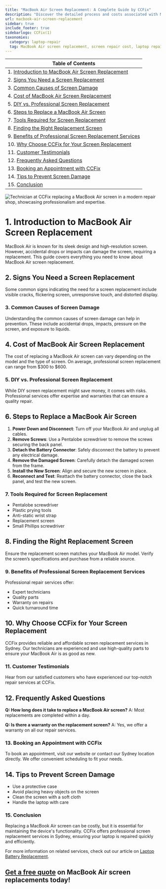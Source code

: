 ```yaml
---
title: "MacBook Air Screen Replacement: A Complete Guide by CCFix"
description: "Discover the detailed process and costs associated with MacBook Air screen replacement. Learn why CCFix in Sydney is the best choice for professional and reliable screen repair services."
url: macbook-air-screen-replacement
sidebar: true
include_footer: true
sidebarlogo: CCFix(1)
taxonomies:
  category: laptop-repair
  tag: MacBook Air screen replacement, screen repair cost, laptop repair, Sydney
---
```


| **Table of Contents**                                               |
|---------------------------------------------------------------------|
| 1. [Introduction to MacBook Air Screen Replacement](#1-introduction-to-macbook-air-screen-replacement) |
| 2. [Signs You Need a Screen Replacement](#2-signs-you-need-a-screen-replacement) |
| 3. [Common Causes of Screen Damage](#3-common-causes-of-screen-damage) |
| 4. [Cost of MacBook Air Screen Replacement](#4-cost-of-macbook-air-screen-replacement) |
| 5. [DIY vs. Professional Screen Replacement](#5-diy-vs-professional-screen-replacement) |
| 6. [Steps to Replace a MacBook Air Screen](#6-steps-to-replace-a-macbook-air-screen) |
| 7. [Tools Required for Screen Replacement](#7-tools-required-for-screen-replacement) |
| 8. [Finding the Right Replacement Screen](#8-finding-the-right-replacement-screen) |
| 9. [Benefits of Professional Screen Replacement Services](#9-benefits-of-professional-screen-replacement-services) |
| 10. [Why Choose CCFix for Your Screen Replacement](#10-why-choose-ccfix-for-your-screen-replacement) |
| 11. [Customer Testimonials](#11-customer-testimonials) |
| 12. [Frequently Asked Questions](#12-frequently-asked-questions) |
| 13. [Booking an Appointment with CCFix](#13-booking-an-appointment-with-ccfix) |
| 14. [Tips to Prevent Screen Damage](#14-tips-to-prevent-screen-damage) |
| 15. [Conclusion](#15-conclusion) |

![Technician at CCFix replacing a MacBook Air screen in a modern repair shop, showcasing professionalism and expertise.](/images/macbook-air-screen-replacement.webp "CCFix technician replacing a MacBook Air screen, highlighting expert repair services in a professional environment.")

# **1. Introduction to MacBook Air Screen Replacement**
MacBook Air is known for its sleek design and high-resolution screen. However, accidental drops or impacts can damage the screen, requiring a replacement. This guide covers everything you need to know about MacBook Air screen replacement.

## **2. Signs You Need a Screen Replacement**
Some common signs indicating the need for a screen replacement include visible cracks, flickering screen, unresponsive touch, and distorted display.

### **3. Common Causes of Screen Damage**
Understanding the common causes of screen damage can help in prevention. These include accidental drops, impacts, pressure on the screen, and exposure to liquids.

## **4. Cost of MacBook Air Screen Replacement**
The cost of replacing a MacBook Air screen can vary depending on the model and the type of screen. On average, professional screen replacement can range from $300 to $600.

### **5. DIY vs. Professional Screen Replacement**
While DIY screen replacement might save money, it comes with risks. Professional services offer expertise and warranties that can ensure a quality repair.

## **6. Steps to Replace a MacBook Air Screen**
1. **Power Down and Disconnect**: Turn off your MacBook Air and unplug all cables.
2. **Remove Screws**: Use a Pentalobe screwdriver to remove the screws securing the back panel.
3. **Detach the Battery Connector**: Safely disconnect the battery to prevent any electrical damage.
4. **Remove the Damaged Screen**: Carefully detach the damaged screen from the frame.
5. **Install the New Screen**: Align and secure the new screen in place.
6. **Reconnect and Test**: Reattach the battery connector, close the back panel, and test the new screen.

### **7. Tools Required for Screen Replacement**
- Pentalobe screwdriver
- Plastic prying tools
- Anti-static wrist strap
- Replacement screen
- Small Phillips screwdriver

## **8. Finding the Right Replacement Screen**
Ensure the replacement screen matches your MacBook Air model. Verify the screen’s specifications and purchase from a reliable source.

### **9. Benefits of Professional Screen Replacement Services**
Professional repair services offer:
- Expert technicians
- Quality parts
- Warranty on repairs
- Quick turnaround time

## **10. Why Choose CCFix for Your Screen Replacement**
CCFix provides reliable and affordable screen replacement services in Sydney. Our technicians are experienced and use high-quality parts to ensure your MacBook Air is as good as new.

### **11. Customer Testimonials**
Hear from our satisfied customers who have experienced our top-notch repair services at CCFix.

## **12. Frequently Asked Questions**
**Q: How long does it take to replace a MacBook Air screen?**
A: Most replacements are completed within a day.

**Q: Is there a warranty on the replacement screen?**
A: Yes, we offer a warranty on all our repair services.

### **13. Booking an Appointment with CCFix**
To book an appointment, visit our website or contact our Sydney location directly. We offer convenient scheduling to fit your needs.

## **14. Tips to Prevent Screen Damage**
- Use a protective case
- Avoid placing heavy objects on the screen
- Clean the screen with a soft cloth
- Handle the laptop with care

### **15. Conclusion**
Replacing a MacBook Air screen can be costly, but it is essential for maintaining the device's functionality. CCFix offers professional screen replacement services in Sydney, ensuring your laptop is repaired quickly and efficiently.


For more information on related services, check out our article on [Laptop Battery Replacement](https://ccfix.com.au/laptop-battery-replacement).

## [Get a free quote](https://form.jotform.com/241402975332857) on MacBook Air screen replacements today!
